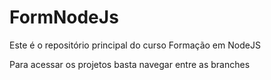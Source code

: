 # FormNodeJs
Este é o repositório principal do curso Formação em NodeJS

Para acessar os projetos basta navegar entre as branches 
